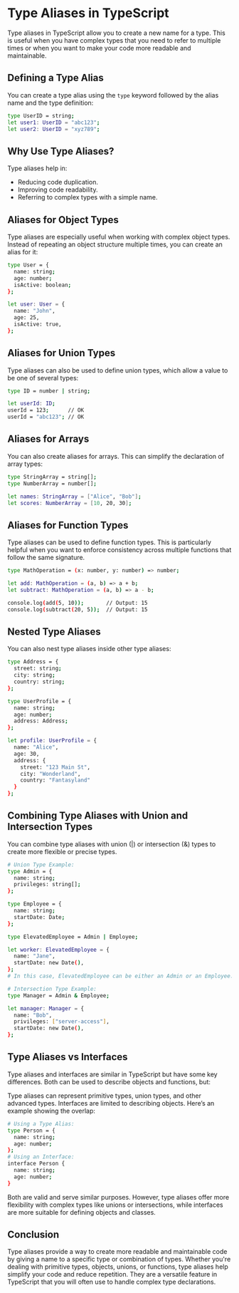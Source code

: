 # Type Aliases in TypeScript

Type aliases in TypeScript allow you to create a new name for a type. This is useful when you have complex types that you need to refer to multiple times or when you want to make your code more readable and maintainable.

## Defining a Type Alias

You can create a type alias using the `type` keyword followed by the alias name and the type definition:

```bash
type UserID = string;
let user1: UserID = "abc123";
let user2: UserID = "xyz789";
```

## Why Use Type Aliases?

Type aliases help in:

- Reducing code duplication.
- Improving code readability.
- Referring to complex types with a simple name.

## Aliases for Object Types

Type aliases are especially useful when working with complex object types. Instead of repeating an object structure multiple times, you can create an alias for it:

```bash
type User = {
  name: string;
  age: number;
  isActive: boolean;
};

let user: User = {
  name: "John",
  age: 25,
  isActive: true,
};
```

## Aliases for Union Types

Type aliases can also be used to define union types, which allow a value to be one of several types:

```bash
type ID = number | string;

let userId: ID;
userId = 123;      // OK
userId = "abc123"; // OK
```

## Aliases for Arrays

You can also create aliases for arrays. This can simplify the declaration of array types:

```bash
type StringArray = string[];
type NumberArray = number[];

let names: StringArray = ["Alice", "Bob"];
let scores: NumberArray = [10, 20, 30];
```

## Aliases for Function Types

Type aliases can be used to define function types. This is particularly helpful when you want to enforce consistency across multiple functions that follow the same signature.

```bash
type MathOperation = (x: number, y: number) => number;

let add: MathOperation = (a, b) => a + b;
let subtract: MathOperation = (a, b) => a - b;

console.log(add(5, 10));       // Output: 15
console.log(subtract(20, 5));  // Output: 15
```

## Nested Type Aliases

You can also nest type aliases inside other type aliases:

```bash
type Address = {
  street: string;
  city: string;
  country: string;
};

type UserProfile = {
  name: string;
  age: number;
  address: Address;
};

let profile: UserProfile = {
  name: "Alice",
  age: 30,
  address: {
    street: "123 Main St",
    city: "Wonderland",
    country: "Fantasyland"
  }
};

```

## Combining Type Aliases with Union and Intersection Types

You can combine type aliases with union (|) or intersection (&) types to create more flexible or precise types.

```bash
# Union Type Example:
type Admin = {
  name: string;
  privileges: string[];
};

type Employee = {
  name: string;
  startDate: Date;
};

type ElevatedEmployee = Admin | Employee;

let worker: ElevatedEmployee = {
  name: "Jane",
  startDate: new Date(),
};
# In this case, ElevatedEmployee can be either an Admin or an Employee.

# Intersection Type Example:
type Manager = Admin & Employee;

let manager: Manager = {
  name: "Bob",
  privileges: ["server-access"],
  startDate: new Date(),
};
```

## Type Aliases vs Interfaces

Type aliases and interfaces are similar in TypeScript but have some key differences. Both can be used to describe objects and functions, but:

Type aliases can represent primitive types, union types, and other advanced types.
Interfaces are limited to describing objects.
Here’s an example showing the overlap:

```bash
# Using a Type Alias:
type Person = {
  name: string;
  age: number;
};
# Using an Interface:
interface Person {
  name: string;
  age: number;
}
```

Both are valid and serve similar purposes. However, type aliases offer more flexibility with complex types like unions or intersections, while interfaces are more suitable for defining objects and classes.

## Conclusion

Type aliases provide a way to create more readable and maintainable code by giving a name to a specific type or combination of types. Whether you're dealing with primitive types, objects, unions, or functions, type aliases help simplify your code and reduce repetition. They are a versatile feature in TypeScript that you will often use to handle complex type declarations.
